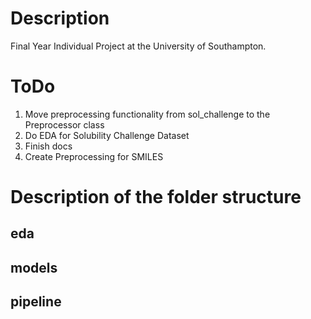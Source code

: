 # Description
Final Year Individual Project at the University of Southampton.
# ToDo
1) Move preprocessing functionality from sol_challenge to the Preprocessor class
2) Do EDA for Solubility Challenge Dataset
3) Finish docs
4) Create Preprocessing for SMILES
# Description of the folder structure
## eda
## models
## pipeline
